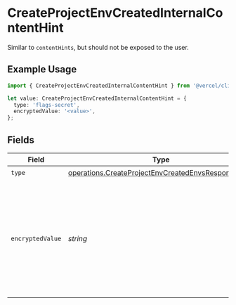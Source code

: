 # CreateProjectEnvCreatedInternalContentHint

Similar to `contentHints`, but should not be exposed to the user.

## Example Usage

```typescript
import { CreateProjectEnvCreatedInternalContentHint } from '@vercel/client/models/operations';

let value: CreateProjectEnvCreatedInternalContentHint = {
  type: 'flags-secret',
  encryptedValue: '<value>',
};
```

## Fields

| Field            | Type                                                                                                                     | Required           | Description                                                                                                                  |
| ---------------- | ------------------------------------------------------------------------------------------------------------------------ | ------------------ | ---------------------------------------------------------------------------------------------------------------------------- |
| `type`           | [operations.CreateProjectEnvCreatedEnvsResponseType](../../models/operations/createprojectenvcreatedenvsresponsetype.md) | :heavy_check_mark: | N/A                                                                                                                          |
| `encryptedValue` | _string_                                                                                                                 | :heavy_check_mark: | Contains the `value` of the env variable, encrypted with a special key to make decryption possible in the subscriber Lambda. |
